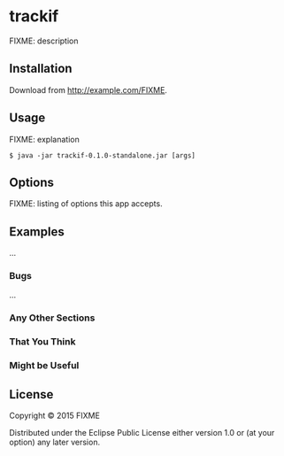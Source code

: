 # trackif

FIXME: description

## Installation

Download from http://example.com/FIXME.

## Usage

FIXME: explanation

    $ java -jar trackif-0.1.0-standalone.jar [args]

## Options

FIXME: listing of options this app accepts.

## Examples

...

### Bugs

...

### Any Other Sections
### That You Think
### Might be Useful

## License

Copyright © 2015 FIXME

Distributed under the Eclipse Public License either version 1.0 or (at
your option) any later version.

